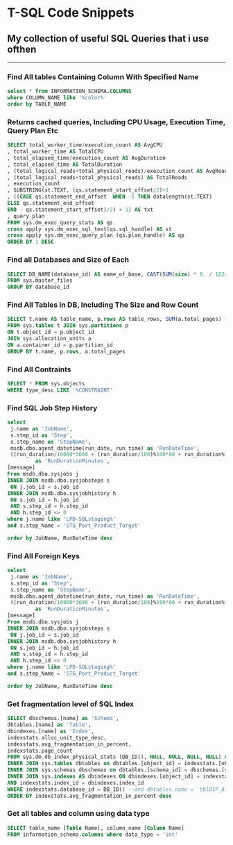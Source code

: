 # T-SQL Code Snippets
## My collection of useful SQL Queries that i use ofthen

----------------------

### Find All tables Containing Column With Specified Name

```SQL
select * from INFORMATION_SCHEMA.COLUMNS 
where COLUMN_NAME like '%color%' 
order by TABLE_NAME
```

### Returns cached queries, Including CPU Usage, Execution Time, Query Plan Etc

```SQL
SELECT total_worker_time/execution_count AS AvgCPU  
, total_worker_time AS TotalCPU
, total_elapsed_time/execution_count AS AvgDuration  
, total_elapsed_time AS TotalDuration  
, (total_logical_reads+total_physical_reads)/execution_count AS AvgReads 
, (total_logical_reads+total_physical_reads) AS TotalReads
, execution_count   
, SUBSTRING(st.TEXT, (qs.statement_start_offset/2)+1  
, ((CASE qs.statement_end_offset  WHEN -1 THEN datalength(st.TEXT)  
ELSE qs.statement_end_offset  
END - qs.statement_start_offset)/2) + 1) AS txt  
, query_plan
FROM sys.dm_exec_query_stats AS qs  
cross apply sys.dm_exec_sql_text(qs.sql_handle) AS st  
cross apply sys.dm_exec_query_plan (qs.plan_handle) AS qp 
ORDER BY 1 DESC
```

### Find all Databases and Size of Each

```SQL
SELECT DB_NAME(database_id) AS name_of_base, CAST(SUM(size) * 8. / 1024 AS DECIMAL(8,2)) AS total_size_b
FROM sys.master_files
GROUP BY database_id
```

### Find All Tables in DB, Including The Size and Row Count

```SQL
SELECT t.name AS table_name, p.rows AS table_rows, SUM(a.total_pages) * 8. / 1024 AS table_size
FROM sys.tables t JOIN sys.partitions p
ON t.object_id = p.object_id
JOIN sys.allocation_units a
ON a.container_id = p.partition_id
GROUP BY t.name, p.rows, a.total_pages
```


### Find All Contraints

```SQL
SELECT * FROM sys.objects
WHERE type_desc LIKE '%CONSTRAINT'
```

### Find SQL Job Step History

```SQL
select 
 j.name as 'JobName',
 s.step_id as 'Step',
 s.step_name as 'StepName',
 msdb.dbo.agent_datetime(run_date, run_time) as 'RunDateTime',
 ((run_duration/10000*3600 + (run_duration/100)%100*60 + run_duration%100 + 31 ) / 60) 
         as 'RunDurationMinutes',
[message]
From msdb.dbo.sysjobs j 
INNER JOIN msdb.dbo.sysjobsteps s 
 ON j.job_id = s.job_id
INNER JOIN msdb.dbo.sysjobhistory h 
 ON s.job_id = h.job_id 
 AND s.step_id = h.step_id 
 AND h.step_id <> 0
where j.name like 'LPD-SQLstaging%' 
and s.step_Name = 'STG_Port_Product_Target'

order by JobName, RunDateTime desc
```

### Find All Foreign Keys

```SQL
select 
 j.name as 'JobName',
 s.step_id as 'Step',
 s.step_name as 'StepName',
 msdb.dbo.agent_datetime(run_date, run_time) as 'RunDateTime',
 ((run_duration/10000*3600 + (run_duration/100)%100*60 + run_duration%100 + 31 ) / 60) 
         as 'RunDurationMinutes',
[message]
From msdb.dbo.sysjobs j 
INNER JOIN msdb.dbo.sysjobsteps s 
 ON j.job_id = s.job_id
INNER JOIN msdb.dbo.sysjobhistory h 
 ON s.job_id = h.job_id 
 AND s.step_id = h.step_id 
 AND h.step_id <> 0
where j.name like 'LPD-SQLstaging%' 
and s.step_Name = 'STG_Port_Product_Target'

order by JobName, RunDateTime desc
```


### Get fragmentation level of SQL Index

```SQL
SELECT dbschemas.[name] as 'Schema', 
dbtables.[name] as 'Table', 
dbindexes.[name] as 'Index',
indexstats.alloc_unit_type_desc,
indexstats.avg_fragmentation_in_percent,
indexstats.page_count
FROM sys.dm_db_index_physical_stats (DB_ID(), NULL, NULL, NULL, NULL) AS indexstats
INNER JOIN sys.tables dbtables on dbtables.[object_id] = indexstats.[object_id]
INNER JOIN sys.schemas dbschemas on dbtables.[schema_id] = dbschemas.[schema_id]
INNER JOIN sys.indexes AS dbindexes ON dbindexes.[object_id] = indexstats.[object_id]
AND indexstats.index_id = dbindexes.index_id
WHERE indexstats.database_id = DB_ID() --and dbtables.name = 'tblDIP_AttributeValues'
ORDER BY indexstats.avg_fragmentation_in_percent desc
```

### Get all tables and column using data type

```SQL
SELECT table_name [Table Name], column_name [Column Name]
FROM information_schema.columns where data_type = 'int'
```